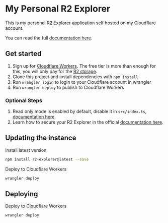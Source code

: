 # My Personal R2 Explorer

This is my personal [R2 Explorer](https://github.com/G4brym/R2-Explorer) application self hosted on my Cloudflare account.

You can read the full [documentation here](https://r2explorer.dev/).

## Get started

1. Sign up for [Cloudflare Workers](https://workers.dev). The free tier is more than enough for this, you will only pay
   for the [R2 storage](https://developers.cloudflare.com/r2/pricing/).
2. Clone this project and install dependencies with `npm install`
3. Run `wrangler login` to login to your Cloudflare account in wrangler
4. Run `wrangler deploy` to publish to Cloudflare Workers

### Optional Steps

1. Read only mode is enabled by default, disable it in `src/index.ts`, [documentation here](https://r2explorer.dev/getting-started/configuration/#disabling-readonly-mode).
2. Learn how to secure your R2 Explorer in the official [documentation here](https://r2explorer.dev/getting-started/security/).

## Updating the instance

Install latest version

```bash
npm install r2-explorer@latest --save
```

Deploy to Cloudflare Workers

```bash
wrangler deploy
```

## Deploying

Deploy to Cloudflare Workers

```bash
wrangler deploy
```
